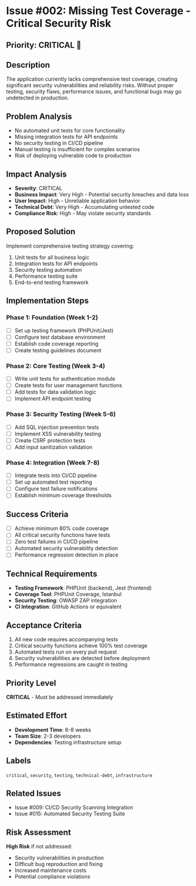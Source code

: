 # Issue #002: Missing Test Coverage - Critical Security Risk

## Priority: CRITICAL 🔴

## Description
The application currently lacks comprehensive test coverage, creating significant security vulnerabilities and reliability risks. Without proper testing, security flaws, performance issues, and functional bugs may go undetected in production.

## Problem Analysis
- No automated unit tests for core functionality
- Missing integration tests for API endpoints
- No security testing in CI/CD pipeline
- Manual testing is insufficient for complex scenarios
- Risk of deploying vulnerable code to production

## Impact Analysis
- **Severity**: CRITICAL
- **Business Impact**: Very High - Potential security breaches and data loss
- **User Impact**: High - Unreliable application behavior
- **Technical Debt**: Very High - Accumulating untested code
- **Compliance Risk**: High - May violate security standards

## Proposed Solution
Implement comprehensive testing strategy covering:
1. Unit tests for all business logic
2. Integration tests for API endpoints
3. Security testing automation
4. Performance testing suite
5. End-to-end testing framework

## Implementation Steps

### Phase 1: Foundation (Week 1-2)
- [ ] Set up testing framework (PHPUnit/Jest)
- [ ] Configure test database environment
- [ ] Establish code coverage reporting
- [ ] Create testing guidelines document

### Phase 2: Core Testing (Week 3-4)
- [ ] Write unit tests for authentication module
- [ ] Create tests for user management functions
- [ ] Add tests for data validation logic
- [ ] Implement API endpoint testing

### Phase 3: Security Testing (Week 5-6)
- [ ] Add SQL injection prevention tests
- [ ] Implement XSS vulnerability testing
- [ ] Create CSRF protection tests
- [ ] Add input sanitization validation

### Phase 4: Integration (Week 7-8)
- [ ] Integrate tests into CI/CD pipeline
- [ ] Set up automated test reporting
- [ ] Configure test failure notifications
- [ ] Establish minimum coverage thresholds

## Success Criteria
- [ ] Achieve minimum 80% code coverage
- [ ] All critical security functions have tests
- [ ] Zero test failures in CI/CD pipeline
- [ ] Automated security vulnerability detection
- [ ] Performance regression detection in place

## Technical Requirements
- **Testing Framework**: PHPUnit (backend), Jest (frontend)
- **Coverage Tool**: PHPUnit Coverage, Istanbul
- **Security Testing**: OWASP ZAP integration
- **CI Integration**: GitHub Actions or equivalent

## Acceptance Criteria
1. All new code requires accompanying tests
2. Critical security functions achieve 100% test coverage
3. Automated tests run on every pull request
4. Security vulnerabilities are detected before deployment
5. Performance regressions are caught in testing

## Priority Level
**CRITICAL** - Must be addressed immediately

## Estimated Effort
- **Development Time**: 6-8 weeks
- **Team Size**: 2-3 developers
- **Dependencies**: Testing infrastructure setup

## Labels
`critical`, `security`, `testing`, `technical-debt`, `infrastructure`

## Related Issues
- Issue #009: CI/CD Security Scanning Integration
- Issue #015: Automated Security Testing Suite

## Risk Assessment
**High Risk** if not addressed:
- Security vulnerabilities in production
- Difficult bug reproduction and fixing
- Increased maintenance costs
- Potential compliance violations